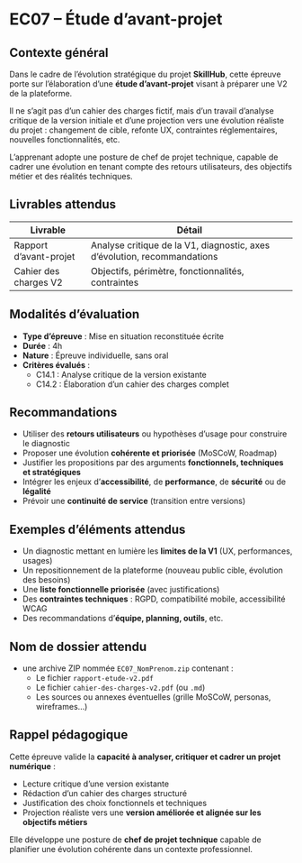 # EC07 – Étude d’avant-projet

## Contexte général

Dans le cadre de l’évolution stratégique du projet **SkillHub**, cette épreuve porte sur l’élaboration d’une **étude
d’avant-projet** visant à préparer une V2 de la plateforme.

Il ne s’agit pas d’un cahier des charges fictif, mais d’un travail d’analyse critique de la version initiale et d’une
projection vers une évolution réaliste du projet : changement de cible, refonte UX, contraintes réglementaires,
nouvelles fonctionnalités, etc.

L’apprenant adopte une posture de chef de projet technique, capable de cadrer une évolution en tenant compte des retours
utilisateurs, des objectifs métier et des réalités techniques.

## Livrables attendus

| Livrable               | Détail                                                                   |
|------------------------|--------------------------------------------------------------------------|
| Rapport d’avant-projet | Analyse critique de la V1, diagnostic, axes d’évolution, recommandations |
| Cahier des charges V2  | Objectifs, périmètre, fonctionnalités, contraintes                       |

## Modalités d’évaluation

- **Type d’épreuve** : Mise en situation reconstituée écrite
- **Durée** : 4h
- **Nature** : Épreuve individuelle, sans oral
- **Critères évalués** :
    - C14.1 : Analyse critique de la version existante
    - C14.2 : Élaboration d’un cahier des charges complet

## Recommandations

- Utiliser des **retours utilisateurs** ou hypothèses d’usage pour construire le diagnostic
- Proposer une évolution **cohérente et priorisée** (MoSCoW, Roadmap)
- Justifier les propositions par des arguments **fonctionnels, techniques et stratégiques**
- Intégrer les enjeux d’**accessibilité**, de **performance**, de **sécurité** ou de **légalité**
- Prévoir une **continuité de service** (transition entre versions)

## Exemples d’éléments attendus

- Un diagnostic mettant en lumière les **limites de la V1** (UX, performances, usages)
- Un repositionnement de la plateforme (nouveau public cible, évolution des besoins)
- Une **liste fonctionnelle priorisée** (avec justifications)
- Des **contraintes techniques** : RGPD, compatibilité mobile, accessibilité WCAG
- Des recommandations d’**équipe, planning, outils**, etc.

## Nom de dossier attendu

- une archive ZIP nommée `EC07_NomPrenom.zip` contenant :
    - Le fichier `rapport-etude-v2.pdf`
    - Le fichier `cahier-des-charges-v2.pdf` (ou `.md`)
    - Les sources ou annexes éventuelles (grille MoSCoW, personas, wireframes…)

## Rappel pédagogique

Cette épreuve valide la **capacité à analyser, critiquer et cadrer un projet numérique** :

- Lecture critique d’une version existante
- Rédaction d’un cahier des charges structuré
- Justification des choix fonctionnels et techniques
- Projection réaliste vers une **version améliorée et alignée sur les objectifs métiers**

Elle développe une posture de **chef de projet technique** capable de planifier une évolution cohérente dans un contexte
professionnel.
